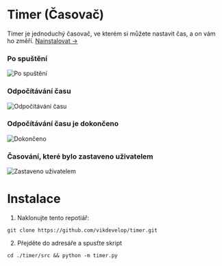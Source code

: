 # Timer (Časovač)
Timer je jednoduchý časovač, ve kterém si můžete nastavit čas, a on vám ho změří. [Nainstalovat →](https://github.com/vikdevelop/timer#Instalace)

### Po spuštění
![Po spuštění](https://github.com/vikdevelop/timer/blob/main/img/timer-1.png)

### Odpočítávání času
![Odpočítávání času](https://github.com/vikdevelop/timer/blob/main/img/timer-2.png)

### Odpočítávání času je dokončeno
![Dokončeno](https://github.com/vikdevelop/timer/blob/main/img/timer-dokonceno.png)

### Časování, které bylo zastaveno uživatelem
![Zastaveno uživatelem](https://github.com/vikdevelop/timer/blob/main/img/timer-zastaveno-uzivatelem.png)

# Instalace
1. Naklonujte tento repotiář:
```
git clone https://github.com/vikdevelop/timer.git
```
2. Přejděte do adresáře a spusťte skript
```
cd ./timer/src && python -m timer.py
```
